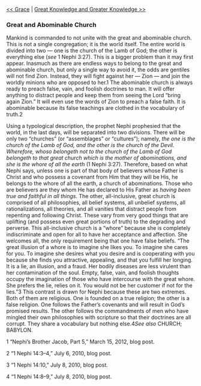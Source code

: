 [<< Grace](Grace.md)  |  [Great Knowledge and Greater Knowledge >>](Great%20Knowledge%20and%20Greater%20Knowledge.md)

### Great and Abominable Church
Mankind is commanded to not unite with the great and abominable church. This is not a single congregation; it is the world itself. The entire world is divided into two — one is the church of the Lamb of God; the other is everything else (*see* 1 Nephi 3:27). This is a bigger problem than it may first appear. Inasmuch as there are endless ways to belong to the great and abominable church, but only a single way to avoid it, the odds are gentiles will not find Zion. Instead, they will fight against her — Zion — and join the worldly minions who are opposed to her.1 The abominable church is always ready to preach false, vain, and foolish doctrines to man. It will offer anything to distract people and keep them from seeing the Lord “bring again Zion.” It will even use the words of Zion to preach a false faith. It is abominable because its false teachings are clothed in the vocabulary of truth.2

Using a typological description, the prophet Nephi prophesied that the world, in the last days, will be separated into two divisions. There will be only two “churches” (or “assemblages” or “cultures”); namely, *the one is the church of the Lamb of God, and the other is the church of the Devil. Wherefore, whoso belongeth not to the church of the Lamb of God belongeth to that great church which is the mother of abominations, and she is the whore of all the earth* (1 Nephi 3:27). Therefore, based on what Nephi says, unless one is part of that body of believers whose Father is Christ and who possess a covenant from Him that they will be His, he belongs to the whore of all the earth, a church of abominations. Those who are believers are they whom He has declared to His Father as *having been true and faithful in all things*. The other, all-inclusive, great church is comprised of all philosophies, all belief systems, all unbelief systems, all rationalizations, all theories, and all vanities that distract people from repenting and following Christ. These vary from very good things that are uplifting (and possess even great portions of truth) to the degrading and perverse. This all-inclusive church is a “whore” because she is completely indiscriminate and open for all to have her acceptance and affection. She welcomes all, the only requirement being that one have false beliefs. “The great illusion of a whore is to imagine she likes you. To imagine she cares for you. To imagine she desires what you desire and is cooperating with you because she finds you attractive, appealing, and that you fulfill her longing. It is a lie, an illusion, and a fraud. Her bodily diseases are less virulent than her contamination of the soul. Empty, false, vain, and foolish thoughts occupy the imagination of those who have intercourse with the great whore. She prefers the lie, relies on it. You would not be her customer if not for the lies.”3 This contrast is drawn for Nephi because these are two extremes. Both of them are religious. One is founded on a true religion; the other is a false religion. One follows the Father’s covenants and will result in God’s promised results. The other follows the commandments of men who have mingled their own philosophies with scripture so that their doctrines are all corrupt. They share a vocabulary but nothing else.4*See also* CHURCH; BABYLON.



1 “Nephi’s Brother Jacob, Part 5,” March 15, 2012, blog post.


2 “1 Nephi 14:3–4,” July 6, 2010, blog post.


3 “1 Nephi 14:10,” July 8, 2010, blog post.


4 “1 Nephi 14:8–9,” July 8, 2010, blog post.